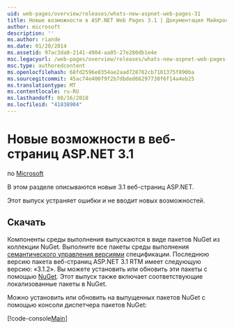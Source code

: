 ```yaml
---
uid: web-pages/overview/releases/whats-new-aspnet-web-pages-31
title: Новые возможности в ASP.NET Web Pages 3.1 | Документация Майкрософт
author: microsoft
description: ''
ms.author: riande
ms.date: 01/20/2014
ms.assetid: 97ac3da0-2141-4904-aa05-27e280db1e4e
msc.legacyurl: /web-pages/overview/releases/whats-new-aspnet-web-pages-31
msc.type: authoredcontent
ms.openlocfilehash: 68fd2596e0354ae2aad728782cb7101375f890ba
ms.sourcegitcommit: 45ac74e400f9f2b7dbded66297730f6f14a4eb25
ms.translationtype: MT
ms.contentlocale: ru-RU
ms.lasthandoff: 08/16/2018
ms.locfileid: "41838904"
---
```

<a name="whats-new-in-aspnet-web-pages-31"></a>Новые возможности в веб-страниц ASP.NET 3.1
====================
по [Microsoft](https://github.com/microsoft)

В этом разделе описываются новые 3.1 веб-страниц ASP.NET.

Этот выпуск устраняет ошибки и не вводит новых возможностей.

<a id="download"></a>
## <a name="download"></a>Скачать

Компоненты среды выполнения выпускаются в виде пакетов NuGet из коллекции NuGet. Выполните все пакеты среды выполнения [семантического управления версиями](http://semver.org/) спецификации. Последнюю версию пакета веб-страниц ASP.NET 3.1 RTM имеет следующую версию: «3.1.2». Вы можете установить или обновить эти пакеты с помощью [NuGet](http://www.nuget.org/packages/Microsoft.AspNet.WebPages/). Этот выпуск также включает соответствующие локализованные пакеты в NuGet.

Можно установить или обновить на выпущенных пакетов NuGet с помощью консоли диспетчера пакетов NuGet:

[!code-console[Main](whats-new-aspnet-web-pages-31/samples/sample1.cmd)]

